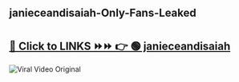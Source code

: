 
 ## janieceandisaiah-Only-Fans-Leaked

# <h2><a href="https://clipsfans.com/janieceandisaiah&ref=git">🔗 Click to LINKS ⏩⏩ 👉 🟢 janieceandisaiah </a></h2>

<a href="https://clipsfans.com/janieceandisaiah&ref=git" rel="nofollow" data-target="animated-image.originalLink"><img src="https://i.ibb.co.com/xMMVF88/686577567.gif" alt="Viral Video Original" style="max-width: 100%; display: inline-block;" data-target="animated-image.originalImage"></a>

